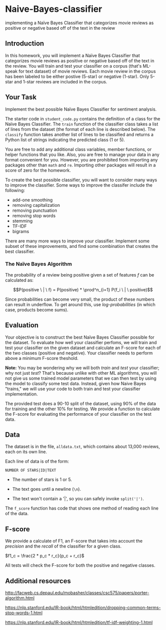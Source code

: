 # Naive-Bayes-classifier
implementing a Naïve Bayes Classifier that categorizes movie reviews as positive or negative based off of the text in the review

## Introduction

In this homework, you will implement a Naïve Bayes Classifier that categorizes movie reviews as positive or negative based off of the text in the review. You will train and test your classifier on a corpus (that's ML-speak for text dataset) of movie reviews. Each movie review in the corpus has been labeled to be either postive (5-star) or negative (1-star).  Only 5-star and 1-star reviews are included in the corpus.


## Your Task

Implement the best possible Naïve Bayes Classifier for sentiment analysis.

The starter code in `student_code.py` contains the definition of a class for the Naïve Bayes Classifier.
The `train` function of the classifier class takes a list of lines from the dataset (the format of each line is described below). 
The `classify` function takes another list of lines to be classified and returns a Python list of strings indicating the predicted class (1 or 5).


You are free to add any additional class variables, member functions, or helper functions that you like. Also, you are free to manage your data in any format convenient for you. However, you are prohibited from importing any packages other than `math` and `re`. Importing other packages will result in a score of zero for the homework.


To create the best possible classifier, you will want to consider many ways to improve the classifier. Some ways to improve the classifer include the following:

* add-one smoothing
* removing capitalization
* removing punctuation
* removing stop words
* stemming
* TF-IDF
* bigrams

There are many more ways to improve your classifier. Implement some subset of these improvements, and find some combination that creates the best classifier.



### The Naïve Bayes Algorithm

The probability of a review being positive given a set of features $f$ can be calculated as:

$$P(positive \ | \ f) = P(positive) * \prod^n_{i=1} P(f_i \ | \ positive)$$

Since probabilities can become very small, the product of these numbers can result in underflow. To get around this, use *log-probabilities* (in which case, products become sums).


## Evaluation

Your objective is to construct the best Naïve Bayes Classifier possible for the dataset. To evaluate how well your classifier perfoms, we will train and test your classifier on the given dataset and calculate an F-score for each of the two classes (positive and negative). Your classifier needs to perform above a minimum F-score theshold.

__Note:__ You may be wondering why we will both *train* and *test* your classifier; why not just *test*? That's because unlike with other ML algorithms, you will not give us some trained model parameters that we can then test by using the model to classify some test data. Instead, given how Naive Bayes "trains," we will use your code to both train and test your classifier implementation.

The provided test does a 90-10 split of the dataset, using 90% of the data for training and the other 10% for testing.  We provide a function to calculate the F-score for evaluating the performance of your classifier on the test data.


## Data 


The dataset is in the file, `alldata.txt`, which contains about 13,000 reviews, each on its own line. 

Each line of data is of the form:

```
NUMBER OF STARS|ID|TEXT
```

- The number of stars is 1 or 5. 

- The text goes until a newline (`\n`). 

- The text won't contain a '|', so you can safely invoke `split('|')`.


The `f_score` function has code that shows one method of reading each line of the data.




## F-score

We provide a calculate of F1, an F-score that takes into account the *precision* and the *recall* of the classifier for a given class. 

$f1_c = \frac{2 * p_c * r_c}{p_c + r_c}$

 All tests will check the F-score for both the positive and negative classes.


## Additional resources

http://facweb.cs.depaul.edu/mobasher/classes/csc575/papers/porter-algorithm.html

https://nlp.stanford.edu/IR-book/html/htmledition/dropping-common-terms-stop-words-1.html

https://nlp.stanford.edu/IR-book/html/htmledition/tf-idf-weighting-1.html

